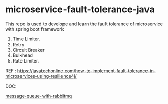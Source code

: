 # microservice-fault-tolerance-java

This repo is used to develope and learn the fault tolerance of microservice with spring boot framework

1. Time Limiter.
2. Retry
3. Circuit Breaker
4. Bulkhead
5. Rate Limiter.


REF :
https://javatechonline.com/how-to-implement-fault-tolerance-in-microservices-using-resilience4j/

DOC:

[message-queue-with-rabbitmq](https://github.com/VigneshbabuOfficial/programming-overview-interview-questions-answers/blob/main/microservice_overview_interview_qns_ans.md#message-queue-with-rabbitmq)
